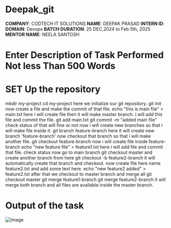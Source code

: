 # Deepak_git
**COMPANY**: CODTECH IT SOLUTIONS
**NAME**: DEEPAK PRASAD
**INTERN ID**: 
**DOMAIN**: Devops
**BATCH DURATION**: 25 DEC,2024 to Feb 5th, 2025
**MENTOR NAME**: NEELA SANTOSH
# Enter Description of Task Performed Not less Than 500 Words
# SET Up the repository
mkdir my-project
cd my-project 
here we initialize our git repository.
git init
now create a file and make the commit of that file.
echo "this is main file" > main.txt here i will create file then it will make master branch.
i will add this file and commit the file.
git add main.txt
git commit -m "added main file"
check status of that will fine or not
now i will create new branches so that i will make file inside it.
git branch feature-branch
here it will create new branch 'feature-branch'
now checkout that branch so that i will make another file.
git checkout feature-branch
now i will create file inside feature-branch
echo "new feature file" > feature1.txt
here i will add file and commit that file.
check status
now go to main branch
git checkout master
and create another branch from here
git checkout -b feature2-branch
it will automatically create that branch and checkout.
now create file here name feature2.txt and add some text here.
echo "new feature2 added" > feature2.txt
after that we checkout to master branch and merge all
git checkout master
git merge feature1-branch
git merge feature2-branch
it will merge both branch and all files are available inside the master branch.
# Output of the task
![Image](https://github.com/user-attachments/assets/db31e259-01bf-4b61-b0d3-9a000ddf0f64)
